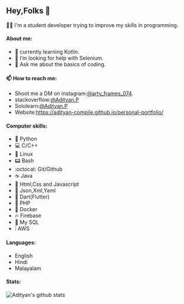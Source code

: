 ## Hey,Folks 👋
  :man_technologist: I'm a student developer trying to improve my skills in programming.
  
#### About me:
- :book: currently learning Kotlin.
- 🤔 I’m looking for help with Selenium.
- 💬 Ask me about the basics of coding.

#### 📫 How to reach me: 
- Shoot me a DM on instagram:<a href="https://www.instagram.com/arty_frames_074/">@arty_frames_074</a>.
- stackoverflow:<a href="https://stackoverflow.com/users/13777039/adityan-p?tab=profile">@Adityan.P</a>
- Sololearn:<a href="https://www.sololearn.com/Profile/18603740">@Adityan.P</a>
- Website:https://adityan-compile.github.io/personal-portfolio/
#### Computer skills:
- :snake: Python
- :computer: C/C++
- :penguin: Linux
- :pager: Bash
- :octocat: Git/Github
- :coffee: Java
- :signal_strength: Html,Css and Javascript
- :page_with_curl: Json,Xml,Yaml
- :dart: Dart(Flutter)
- :floppy_disk: PHP
- :whale: Docker
- :fire: Firebase
- :dolphin: My SQL
- :grey_exclamation: AWS

#### Languages:
- English
- Hindi
- Malayalam

#### Stats:
![Adityan's github stats](https://github-readme-stats.vercel.app/api?username=Adityan-compile&count_private=true&show_icons=true&theme=radical)
